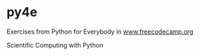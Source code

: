 # py4e
Exercises from Python for Everybody in www.freecodecamp.org

Scientific Computing with Python 
